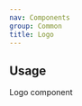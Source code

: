 ```yaml
---
nav: Components
group: Common
title: Logo
---
```


## Usage

Logo component

<code src="./demos/index.tsx"></code>

<API></API>
